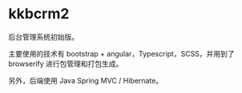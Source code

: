 # kkbcrm2
后台管理系统初始版。

主要使用的技术有 bootstrap + angular，Typescript，SCSS，并用到了 browserify 进行包管理和打包生成。 

另外，后端使用 Java Spring MVC / Hibernate。

